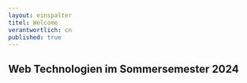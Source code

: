 ```yaml
---
layout: einspalter
titel: Welcome
verantwortlich: cn
published: true
---
```


## Web Technologien im Sommersemester 2024

<!--div class="js-video">
<iframe src="https://www.youtube.com/embed/0_MBSuu9Zwg" frameborder="0" allow="accelerometer; autoplay; encrypted-media; gyroscope; picture-in-picture" allowfullscreen></iframe>
</div-->
